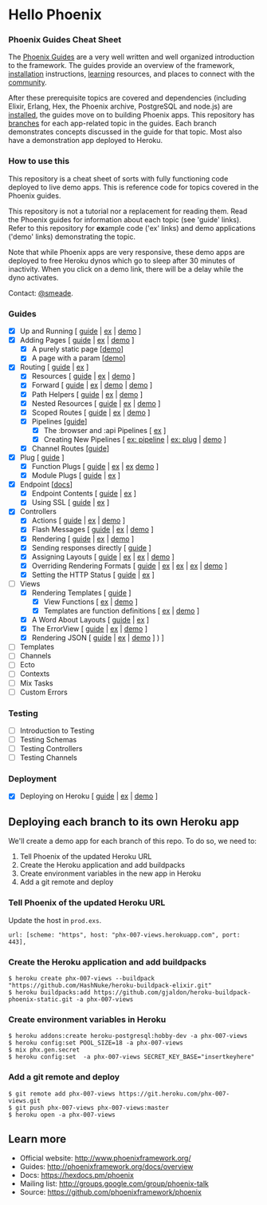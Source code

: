 # Hello Phoenix

### Phoenix Guides Cheat Sheet

The [Phoenix Guides](https://hexdocs.pm/phoenix/overview.html) are a very well written and well organized introduction to the framework. The guides provide an overview of the framework, [installation](https://hexdocs.pm/phoenix/installation.html) instructions, [learning](https://hexdocs.pm/phoenix/learning.html) resources, and places to connect with the [community](https://hexdocs.pm/phoenix/community.html).

After these prerequisite topics are covered and dependencies (including Elixir, Erlang, Hex, the Phoenix archive, PostgreSQL and node.js) are [installed](https://hexdocs.pm/phoenix/installation.html), the guides move on to building Phoenix apps. This repository has [branches](https://github.com/smeade/hellophoenix/branches/all) for each app-related topic in the guides. Each branch demonstrates concepts discussed in the guide for that topic. Most also have a demonstration app deployed to Heroku.

### How to use this

This repository is a cheat sheet of sorts with fully functioning code deployed to live demo apps. This is reference code for topics covered in the Phoenix guides.

This repository is not a tutorial nor a replacement for reading them. Read the Phoenix guides for information about each topic (see 'guide' links). Refer to this repository for **ex**ample code ('ex' links) and demo applications ('demo' links) demonstrating the topic. 

Note that while Phoenix apps are very responsive, these demo apps are deployed to free Heroku dynos which go to sleep after 30 minutes of inactivity. When you click on a demo link, there will be a delay while the dyno activates.

Contact: [@smeade](https://twitter.com/smeade).

### Guides
- [x] Up and Running [
    [guide](https://hexdocs.pm/phoenix/up_and_running.html#content) |
    [ex](https://github.com/smeade/hellophoenix/tree/phx-001-up-and-running) |
    [demo](https://phx-001-up-and-running.herokuapp.com)
    ]
- [x] Adding Pages [
    [guide](https://hexdocs.pm/phoenix/adding_pages.html) |
    [ex](https://github.com/smeade/hellophoenix/tree/phx-002-adding-pages) |
    [demo](https://phx-002-adding-pages.herokuapp.com)
    ]
  - [x] A purely static page [[demo](https://phx-002-adding-pages.herokuapp.com/hello)]
  - [x] A page with a param [[demo](https://phx-002-adding-pages.herokuapp.com/hello/Scott)]
- [x] Routing [
    [guide](https://hexdocs.pm/phoenix/routing.html) |
    [ex](https://github.com/smeade/hellophoenix/tree/phx-003-routing)
    ]
  - [x] Resources [
    [guide](https://hexdocs.pm/phoenix/routing.html#resources) |
    [ex](https://github.com/smeade/hellophoenix/blob/phx-003-routing/lib/hello_web/router.ex#L34) |
    [demo](https://phx-003-routing.herokuapp.com/users)
    ]
  - [x] Forward [
    [guide](https://hexdocs.pm/phoenix/routing.html#forward) |
    [ex](https://github.com/smeade/hellophoenix/blob/phx-003-routing/lib/hello_web/router.ex#L47-L50) |
    [demo](https://phx-003-routing.herokuapp.com/jobs) |
    [demo](https://phx-003-routing.herokuapp.com/jobs/active)
    ]
  - [x] Path Helpers [
    [guide](https://hexdocs.pm/phoenix/routing.html#path-helpers) |
    [ex](https://github.com/smeade/hellophoenix/blob/phx-003-routing/lib/hello_web/templates/layout/app.html.eex#L87-L90) |
    [demo](https://phx-003-routing.herokuapp.com/users?admin=true&active=false)
    ]
  - [x] Nested Resources [
      [guide](https://github.com/smeade/hellophoenix/blob/phx-003-routing/lib/hello_web/router.ex#L35) |
      [ex](https://github.com/smeade/hellophoenix/blob/phx-003-routing/lib/hello_web/router.ex#L32-L36) | 
      [demo](https://phx-003-routing.herokuapp.com/users/111/posts)
    ]
  - [x] Scoped Routes [
      [guide](https://hexdocs.pm/phoenix/routing.html#scoped-routes) |
      [ex](https://github.com/smeade/hellophoenix/blob/phx-003-routing/lib/hello_web/router.ex#L38-L44) |
      [demo](https://phx-003-routing.herokuapp.com/admin/users)
    ]
  - [x] Pipelines [[guide](https://hexdocs.pm/phoenix/routing.html#pipelines )]
    - [x] The :browser and :api Pipelines [
      [ex](https://github.com/smeade/hellophoenix/blob/phx-003-routing/lib/hello_web/router.ex#L5-L15)
    ]
    - [x] Creating New Pipelines [
      [ex: pipeline](https://github.com/smeade/hellophoenix/blob/phx-003-routing/lib/hello_web/router.ex#L17-L23) |
      [ex: plug](https://github.com/smeade/hellophoenix/blob/phx-003-routing/lib/plugs/admin.ex) |
      [demo](https://phx-003-routing.herokuapp.com/admin/users)
      ]
  - [x] Channel Routes [[guide](https://hexdocs.pm/phoenix/routing.html#channel-routes)]
- [x] Plug [
    [guide](https://hexdocs.pm/phoenix/plug.html)
    ]
  - [x] Function Plugs [
    [guide](https://hexdocs.pm/phoenix/plug.html#function-plugs) |
    [ex](https://github.com/smeade/hellophoenix/blob/phx-004-plug/lib/hello_web/controllers/user_controller.ex#L4) |
    [ex](https://github.com/smeade/hellophoenix/tree/phx-004-plug/lib/hello_web/controllers/user_controller.ex#L10-L14)
    [demo](https://phx-004-plug.herokuapp.com/users/)
    ]
  - [x] Module Plugs [
    [guide](https://hexdocs.pm/phoenix/plug.html#module-plugs) |
    [ex](https://github.com/smeade/hellophoenix/blob/phx-004-plug/lib/hello_web/plugs/locale.ex)
    ]
- [x] Endpoint [[docs](https://hexdocs.pm/phoenix/Phoenix.Endpoint.html)]
  - [x] Endpoint Contents [
    [guide](https://hexdocs.pm/phoenix/endpoint.html#endpoint-contents) |
    [ex](https://github.com/smeade/hellophoenix/tree/phx-005-endpoint/lib/hello_web/endpoint.ex)
    ]
  - [x] Using SSL [
    [guide](https://hexdocs.pm/phoenix/endpoint.html#using-ssl) |
    [ex](https://github.com/smeade/hellophoenix/blob/phx-005-endpoint/config/prod.exs#L19-L22)
    ]
- [x] Controllers
  - [x] Actions [
    [guide](https://hexdocs.pm/phoenix/controllers.html#actions) | 
    [ex](https://github.com/smeade/hellophoenix/blob/phx-006-controllers/lib/hello_web/controllers/hello_controller.ex#L14-L16) |
    [demo](https://phx-006-controllers.herokuapp.com/hello)
    ]
  - [x] Flash Messages [
    [guide](https://hexdocs.pm/phoenix/controllers.html#flash-messages) | 
    [ex](https://github.com/smeade/hellophoenix/blob/phx-006-controllers/lib/hello_web/controllers/hello_controller.ex#L8-L9) |
    [demo](https://phx-006-controllers.herokuapp.com/hello/@smeade)
    ]
  - [x] Rendering [
    [guide](https://hexdocs.pm/phoenix/controllers.html#rendering) | 
    [ex](https://github.com/smeade/hellophoenix/blob/phx-006-controllers/lib/hello_web/controllers/hello_controller.ex#L4-L8) | 
    [demo](https://phx-006-controllers.herokuapp.com/hello)
    ]
  - [x] Sending responses directly [
    [guide](https://hexdocs.pm/phoenix/controllers.html#sending-responses-directly) ]
  - [x] Assigning Layouts [
    [guide](https://hexdocs.pm/phoenix/controllers.html#assigning-layouts) |
    [ex](https://github.com/smeade/hellophoenix/blob/phx-006-controllers/lib/hello_web/controllers/page_controller.ex#L7) |
    [ex](https://github.com/smeade/hellophoenix/blob/phx-006-controllers/lib/hello_web/templates/layout/admin.html.eex) | 
    [demo](https://phx-006-controllers.herokuapp.com)
    ]
  - [x] Overriding Rendering Formats [
    [guide](https://hexdocs.pm/phoenix/controllers.html#overriding-rendering-formats) |
    [ex](https://github.com/smeade/hellophoenix/blob/phx-006-controllers/lib/hello_web/router.ex#L6) | 
    [ex](https://github.com/smeade/hellophoenix/blob/phx-006-controllers/lib/hello_web/templates/page/index.text.eex) | 
    [ex](https://github.com/smeade/hellophoenix/blob/phx-006-controllers/lib/hello_web/controllers/page_controller.ex#L8) | 
    [demo](https://phx-006-controllers.herokuapp.com/?_format=text&message=CrazyTown!)
    ]
  - [x] Setting the HTTP Status [
    [guide](https://hexdocs.pm/phoenix/controllers.html#setting-the-http-status) |
    [ex](https://github.com/smeade/hellophoenix/blob/phx-006-controllers/lib/hello_web/controllers/page_controller.ex#L6)
    ]
- [ ] Views
  - [x] Rendering Templates [ [guide](https://hexdocs.pm/phoenix/views.html#rendering-templates) ]
    - [x] View Functions [
      [ex](https://github.com/smeade/hellophoenix/blob/phx-007-views/lib/hello_web/views/layout_view.ex#L4-L8) |
      [demo](https://phx-007-views.herokuapp.com/hello)
      ]
    - [x] Templates are function definitions [
      [ex](https://github.com/smeade/hellophoenix/blob/phx-007-views/lib/hello_web/views/page_view.ex#L4-L12) |
      [demo](https://phx-007-views.herokuapp.com)
      ]
  - [x] A Word About Layouts [
    [guide](https://hexdocs.pm/phoenix/views.html#a-word-about-layouts) |
    [ex](https://github.com/smeade/hellophoenix/blob/phx-007-views/lib/hello_web/templates/layout/app.html.eex#L62)
    ]
  - [x] The ErrorView [
    [guide](https://hexdocs.pm/phoenix/views.html#the-errorview) |
    [ex](https://github.com/smeade/hellophoenix/tree/phx-007-views/lib/hello_web/templates/error/404.html.eex) |
    [demo](https://phx-007-views.herokuapp.com/such/a/wrong/path)
    ]
  - [x] Rendering JSON [
    [guide](https://hexdocs.pm/phoenix/views.html#rendering-json) |
    [ex](https://github.com/smeade/hellophoenix/tree/phx-007-views/lib/hello_web/controllers/page_controller.ex#L10-L14) |
    [demo](https://phx-007-views.herokuapp.com)
    ]
)
    ]
- [ ] Templates
- [ ] Channels
- [ ] Ecto
- [ ] Contexts
- [ ] Mix Tasks
- [ ] Custom Errors

### Testing
- [ ] Introduction to Testing
- [ ] Testing Schemas
- [ ] Testing Controllers
- [ ] Testing Channels

### Deployment
- [x] Deploying on Heroku [
[guide](https://hexdocs.pm/phoenix/heroku.html#content) |
[ex](https://github.com/smeade/hellophoenix/tree/phx-001-up-and-running) |
[demo](https://phx-001-up-and-running.herokuapp.com)
]

## Deploying each branch to its own Heroku app

We'll create a demo app for each branch of this repo. To do so, we need to:

1. Tell Phoenix of the updated Heroku URL
2. Create the Heroku application and add buildpacks
3. Create environment variables in the new app in Heroku
4. Add a git remote and deploy

### Tell Phoenix of the updated Heroku URL

Update the host in `prod.exs`.

```
url: [scheme: "https", host: "phx-007-views.herokuapp.com", port: 443],
```

### Create the Heroku application and add buildpacks

```
$ heroku create phx-007-views --buildpack "https://github.com/HashNuke/heroku-buildpack-elixir.git"
$ heroku buildpacks:add https://github.com/gjaldon/heroku-buildpack-phoenix-static.git -a phx-007-views
```

### Create environment variables in Heroku

```
$ heroku addons:create heroku-postgresql:hobby-dev -a phx-007-views
$ heroku config:set POOL_SIZE=18 -a phx-007-views
$ mix phx.gen.secret
$ heroku config:set  -a phx-007-views SECRET_KEY_BASE="insertkeyhere"
```

### Add a git remote and deploy

```
$ git remote add phx-007-views https://git.heroku.com/phx-007-views.git
$ git push phx-007-views phx-007-views:master
$ heroku open -a phx-007-views
```

## Learn more

  * Official website: http://www.phoenixframework.org/
  * Guides: http://phoenixframework.org/docs/overview
  * Docs: https://hexdocs.pm/phoenix
  * Mailing list: http://groups.google.com/group/phoenix-talk
  * Source: https://github.com/phoenixframework/phoenix
